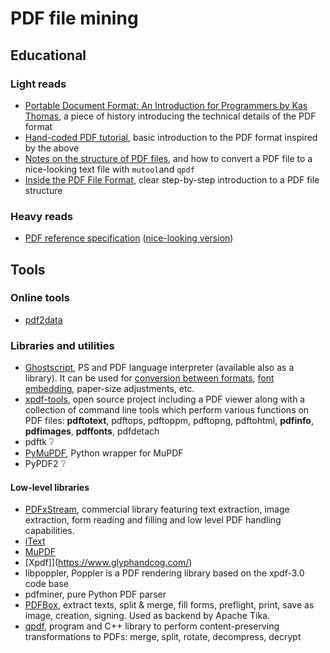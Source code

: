 # PDF file mining
## Educational
### Light reads
- [Portable Document Format: An Introduction for Programmers
by Kas Thomas](http://preserve.mactech.com/articles/mactech/Vol.15/15.09/PDFIntro/index.html), a piece of history introducing the technical details of the PDF format
- [Hand-coded PDF tutorial](https://brendanzagaeski.appspot.com/0005.html), basic introduction to the PDF format inspired by the above
- [Notes on the structure of PDF files](https://shreevatsa.github.io/site/pdf-structure.html), and how to convert a PDF file to a nice-looking text file with `mutool`and `qpdf`
- [Inside the PDF File Format](https://commandlinefanatic.com/cgi-bin/showarticle.cgi?article=art019), clear step-by-step introduction to a PDF file structure

### Heavy reads
- [PDF reference specification](https://www.adobe.com/devnet/pdf/pdf_reference_archive.html) ([nice-looking version](https://www.adobe.com/content/dam/acom/en/devnet/pdf/pdfs/pdf_reference_archives/PDFReference.pdf))


## Tools
### Online tools
- [pdf2data](https://pdf2data.online)
### Libraries and utilities
- [Ghostscript](https://www.ghostscript.com/), PS and PDF language interpreter (available also as a library). It can be used for [conversion between formats](https://www.ghostscript.com/doc/current/Use.htm#Output_device), [font embedding](https://www.karlrupp.net/2016/01/embed-all-fonts-in-pdfs-latex-pdflatex/), paper-size adjustments, etc. 
- [xpdf-tools](https://www.xpdfreader.com/), open source project including a PDF viewer along with a collection of command line tools which perform various functions on PDF files: **pdftotext**, pdftops, pdftoppm, pdftopng, pdftohtml, **pdfinfo**, **pdfimages**, **pdffonts**, pdfdetach
- pdftk :grey_question:
- [PyMuPDF](https://github.com/pymupdf/PyMuPDF), Python wrapper for MuPDF
- PyPDF2 :grey_question:

#### Low-level libraries
- [PDFxStream](https://www.snowtide.com/), commercial library featuring text extraction, image extraction, form reading and filling and low level PDF handling capabilities.
- [iText](https://itextpdf.com)
- [MuPDF](https://mupdf.com/)
- [Xpdf]](https://www.glyphandcog.com/)
- libpoppler, Poppler is a PDF rendering library based on the xpdf-3.0 code base
- pdfminer, pure Python PDF parser
- [PDFBox](https://pdfbox.apache.org/), extract texts, split & merge, fill forms, preflight, print, save as image, creation, signing. Used as backend by Apache Tika.
- [qpdf](http://qpdf.sourceforge.net/), program and C++ library to perform content-preserving transformations to PDFs: merge, split, rotate, decompress, decrypt

